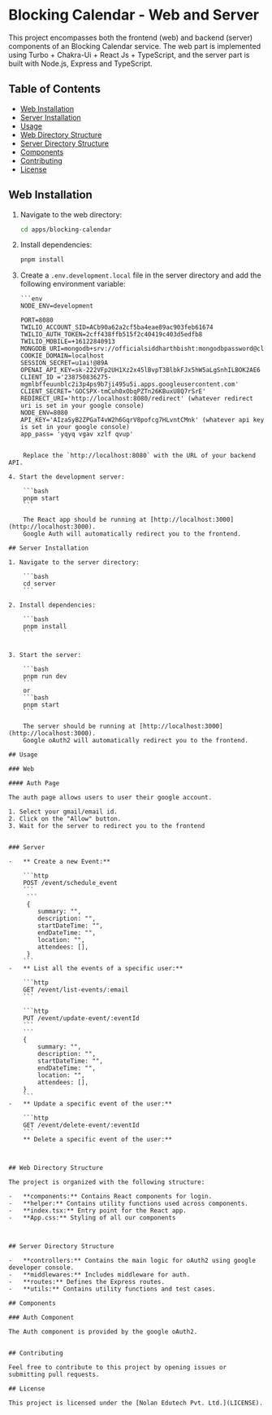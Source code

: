 # Blocking Calendar - Web and Server

This project encompasses both the frontend (web) and backend (server) components of an Blocking Calendar service. The web part is implemented using Turbo + Chakra-Ui + React Js + TypeScript, and the server part is built with Node.js, Express and TypeScript.

## Table of Contents

-   [Web Installation](#web-installation)
-   [Server Installation](#server-installation)
-   [Usage](#usage)
-   [Web Directory Structure](#web-directory-structure)
-   [Server Directory Structure](#server-directory-structure)
-   [Components](#components)
-   [Contributing](#contributing)
-   [License](#license)

## Web Installation

1.  Navigate to the web directory:

    ```bash
    cd apps/blocking-calendar
    ```

2.  Install dependencies:

    ```bash
    pnpm install
    ```

3.  Create a `.env.development.local` file in the server directory and add the following environment variable:

        ```env
        NODE_ENV=development

        PORT=8080
        TWILIO_ACCOUNT_SID=ACb90a62a2cf5ba4eae89ac903feb61674
        TWILIO_AUTH_TOKEN=2cff438ffb515f2c40419c403d5edfb8
        TWILIO_MOBILE=+16122840913
        MONGODB_URI=mongodb+srv://officialsiddharthbisht:mongodbpassword@cluster0.jpsasfp.mongodb.net
        COOKIE_DOMAIN=localhost
        SESSION_SECRET=u1ai!@89A
        OPENAI_API_KEY=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
        CLIENT_ID ='238750836275-mgmlbffeuunblc2i3p4ps9b7ji495u5i.apps.googleusercontent.com'
        CLIENT_SECRET='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'
        REDIRECT_URI='http://localhost:8080/redirect' (whatever redirect uri is set in your google console)
        NODE_ENV=8080
        API_KEY='AIzaSyB2ZPGaT4vW2h6GqrV8pofcg7HLvntCMnk' (whatever api key is set in your google console)
        app_pass= 'yqyq vgav xzlf qvup'

````

    Replace the `http://localhost:8080` with the URL of your backend API.

4. Start the development server:

    ```bash
    pnpm start
    ```

    The React app should be running at [http://localhost:3000](http://localhost:3000).
    Google Auth will automatically redirect you to the frontend.

## Server Installation

1. Navigate to the server directory:

    ```bash
    cd server
    ```

2. Install dependencies:

    ```bash
    pnpm install
    ```


3. Start the server:

    ```bash
    pnpm run dev
    ```
    or
    ```bash
    pnpm start
    ```

    The server should be running at [http://localhost:3000](http://localhost:3000).
    Google oAuth2 will automatically redirect you to the frontend.

## Usage

### Web

#### Auth Page

The auth page allows users to user their google account.

1. Select your gmail/email id.
2. Click on the "Allow" button.
3. Wait for the server to redirect you to the frontend


### Server

-   ** Create a new Event:**

    ```http
    POST /event/schedule_event
    ```
     ```
     {
        summary: "",
		description: "",
		startDateTime: "",
		endDateTime: "",
		location: "",
		attendees: [],
     }
    ```
-   ** List all the events of a specific user:**

    ```http
    GET /event/list-events/:email
    ```

    ```http
    PUT /event/update-event/:eventId
    ```
    ```
    {
        summary: "",
		description: "",
		startDateTime: "",
		endDateTime: "",
		location: "",
		attendees: [],
    }
    ```
-   ** Update a specific event of the user:**

    ```http
    GET /event/delete-event/:eventId
    ```
    ** Delete a specific event of the user:**



## Web Directory Structure

The project is organized with the following structure:

-   **components:** Contains React components for login.
-   **helper:** Contains utility functions used across components.
-   **index.tsx:** Entry point for the React app.
-   **App.css:** Styling of all our components



## Server Directory Structure

-   **controllers:** Contains the main logic for oAuth2 using google developer console.
-   **middlewares:** Includes middleware for auth.
-   **routes:** Defines the Express routes.
-   **utils:** Contains utility functions and test cases.

## Components

### Auth Component

The Auth component is provided by the google oAuth2.


## Contributing

Feel free to contribute to this project by opening issues or submitting pull requests.

## License

This project is licensed under the [Nolan Edutech Pvt. Ltd.](LICENSE).
````
